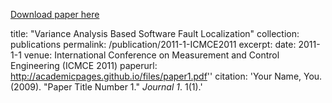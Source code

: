 

[Download paper here](https://ebooks.asmedigitalcollection.asme.org/book.aspx?bookid=483)

<!--Recommended citation: Your Name, You. (2009). "Paper Title Number 1." <i>Journal 1</i>. 1(1).-->
title: "Variance Analysis Based Software Fault Localization"
collection: publications
permalink: /publication/2011-1-ICMCE2011
excerpt:
date: 2011-1-1
venue: International Conference on Measurement and Control Engineering (ICMCE 2011)
paperurl: http://academicpages.github.io/files/paper1.pdf''
citation: 'Your Name, You. (2009). &quot;Paper Title Number 1.&quot; <i>Journal 1</i>. 1(1).'